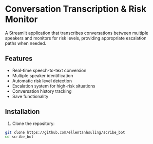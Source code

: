 # Conversation Transcription & Risk Monitor

A Streamlit application that transcribes conversations between multiple speakers and monitors for risk levels, providing appropriate escalation paths when needed.

## Features

- Real-time speech-to-text conversion
- Multiple speaker identification
- Automatic risk level detection
- Escalation system for high-risk situations
- Conversation history tracking
- Save functionality

## Installation

1. Clone the repository:
```bash
git clone https://github.com/ellentanhsuling/scribe_bot
cd scribe_bot
